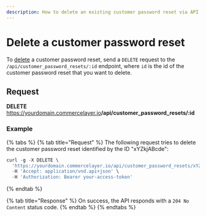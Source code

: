 ```yaml
---
description: How to delete an existing customer password reset via API
---
```


# Delete a customer password reset

To <a href="https://docs.commercelayer.io/developers/deleting-resources" target="_blank">delete</a> a customer password reset, send a `DELETE` request to the `/api/customer_password_resets/:id` endpoint, where `id` is the id of the customer password reset that you want to delete.

## Request

**DELETE** https://yourdomain.commercelayer.io<b>/api/customer_password_resets/:id</b>

### Example

{% tabs %}
{% tab title="Request" %}
The following request tries to delete the customer password reset identified by the ID "xYZkjABcde":

```javascript
curl -g -X DELETE \
  'https://yourdomain.commercelayer.io/api/customer_password_resets/xYZkjABcde' \
  -H 'Accept: application/vnd.api+json' \
  -H 'Authorization: Bearer your-access-token'
```
{% endtab %}

{% tab title="Response" %}
On success, the API responds with a `204 No Content` status code.
{% endtab %}
{% endtabs %}

